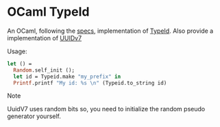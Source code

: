 # OCaml TypeId

An OCaml, following the [specs](https://github.com/jetpack-io/typeid), implementation of [TypeId](https://github.com/jetpack-io/typeid). Also provide a implementation of [UUIDv7](https://www.ietf.org/archive/id/draft-peabody-dispatch-new-uuid-format-04.html#section-5.2)

Usage: 
```ocaml
let () =
  Random.self_init ();
  let id = Typeid.make "my_prefix" in
  Printf.printf "My id: %s \n" (Typeid.to_string id)
```

> [!NOTE]
> UuidV7 uses random bits so, you need to initialize the random pseudo generator yourself.



